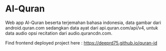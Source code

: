 # Al-Quran

Web app Al-Quran beserta terjemahan bahasa indonesia, data gambar dari android.quran.com sedangkan data ayat dari api.quran.com/api/v4, untuk data audio opsi recitation dari audio.qurancdn.com.

Find frontend deployed project here : https://deeprd75.github.io/quran-id

